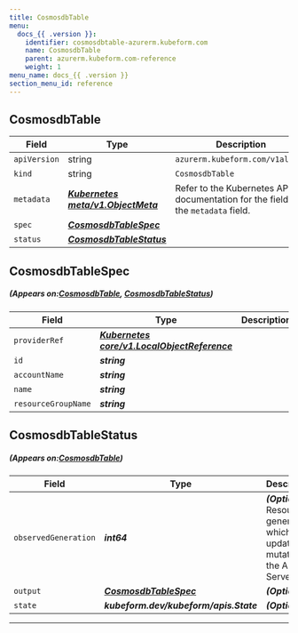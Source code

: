 ```yaml
---
title: CosmosdbTable
menu:
  docs_{{ .version }}:
    identifier: cosmosdbtable-azurerm.kubeform.com
    name: CosmosdbTable
    parent: azurerm.kubeform.com-reference
    weight: 1
menu_name: docs_{{ .version }}
section_menu_id: reference
---
```


## CosmosdbTable
| Field | Type | Description |
| ------ | ----- | ----------- |
| `apiVersion` | string | `azurerm.kubeform.com/v1alpha1` |
|    `kind` | string | `CosmosdbTable` |
| `metadata` | ***[Kubernetes meta/v1.ObjectMeta](https://kubernetes.io/docs/reference/generated/kubernetes-api/v1.13/#objectmeta-v1-meta)***|Refer to the Kubernetes API documentation for the fields of the `metadata` field.|
| `spec` | ***[CosmosdbTableSpec](#CosmosdbTableSpec)***||
| `status` | ***[CosmosdbTableStatus](#CosmosdbTableStatus)***||
## CosmosdbTableSpec
##### (Appears on:[CosmosdbTable](#CosmosdbTable), [CosmosdbTableStatus](#CosmosdbTableStatus))
| Field | Type | Description |
| ------ | ----- | ----------- |
| `providerRef` | ***[Kubernetes core/v1.LocalObjectReference](https://kubernetes.io/docs/reference/generated/kubernetes-api/v1.13/#localobjectreference-v1-core)***||
| `id` | ***string***||
| `accountName` | ***string***||
| `name` | ***string***||
| `resourceGroupName` | ***string***||
## CosmosdbTableStatus
##### (Appears on:[CosmosdbTable](#CosmosdbTable))
| Field | Type | Description |
| ------ | ----- | ----------- |
| `observedGeneration` | ***int64***| ***(Optional)*** Resource generation, which is updated on mutation by the API Server.|
| `output` | ***[CosmosdbTableSpec](#CosmosdbTableSpec)***| ***(Optional)*** |
| `state` | ***kubeform.dev/kubeform/apis.State***| ***(Optional)*** |
---
